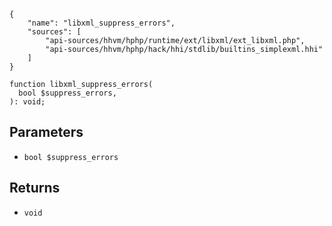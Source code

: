``` yamlmeta
{
    "name": "libxml_suppress_errors",
    "sources": [
        "api-sources/hhvm/hphp/runtime/ext/libxml/ext_libxml.php",
        "api-sources/hhvm/hphp/hack/hhi/stdlib/builtins_simplexml.hhi"
    ]
}
```




``` Hack
function libxml_suppress_errors(
  bool $suppress_errors,
): void;
```




## Parameters




+ ` bool $suppress_errors `




## Returns




* ` void `
<!-- HHAPIDOC -->
